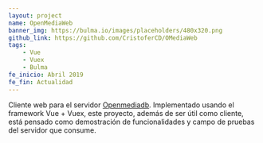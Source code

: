 ```yaml
---
layout: project
name: OpenMediaWeb
banner_img: https://bulma.io/images/placeholders/480x320.png
github_link: https://github.com/CristoferCD/OMediaWeb
tags:
    - Vue
    - Vuex
    - Bulma
fe_inicio: Abril 2019
fe_fin: Actualidad
---
```


Cliente web para el servidor [Openmediadb](/projects/Openmediadb). Implementado usando el framework Vue + Vuex, este proyecto, además de ser útil como cliente, está pensado como demostración de funcionalidades y campo de pruebas del servidor que consume.